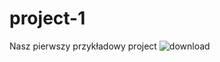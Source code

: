 # project-1
Nasz pierwszy przykładowy project
![download](https://user-images.githubusercontent.com/53010057/222700988-2372f509-4df4-4abf-8a1f-47e9f67ee770.png)
